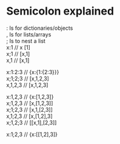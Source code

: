 # Semicolon explained  
  
: Is for dictionaries/objects  
, Is for lists/arrays  
; Is to nest a list  
x:1 // x [1]  
x;1 // [x,1]  
x,1 // [x,1]  
  
x:1:2:3 // {x:{1:{2:3}}}  
x;1;2;3 // [x,1,2,3]  
x,1,2,3 // [x,1,2,3]  
  
x:1,2,3 // {x:[1,2,3]}  
x;1,2,3 // [x,[1,2,3]]  
x;1;2,3 // [x,1,[2,3]]  
x,1;2,3 // [x,[1,2],3]  
x;1,2;3 // [[x,1],[2,3]]  
  
x:1;2,3 // {x:[[1,2],3]}  
  
  